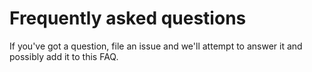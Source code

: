 # Frequently asked questions

If you've got a question, file an issue and we'll attempt to answer it and possibly add it to this
FAQ.
